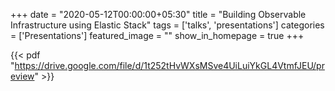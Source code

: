 +++
date = "2020-05-12T00:00:00+05:30"
title = "Building Observable Infrastructure using Elastic Stack"
tags  = ['talks', 'presentations']
categories = ['Presentations']
featured_image = ""
show_in_homepage = true
+++

{{< pdf "https://drive.google.com/file/d/1t252tHvWXsMSve4UiLuiYkGL4VtmfJEU/preview" >}}